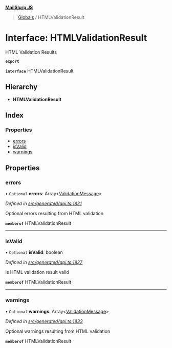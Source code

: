 **[MailSlurp JS](../README.md)**

> [Globals](../README.md) / HTMLValidationResult

# Interface: HTMLValidationResult

HTML Validation Results

**`export`** 

**`interface`** HTMLValidationResult

## Hierarchy

* **HTMLValidationResult**

## Index

### Properties

* [errors](htmlvalidationresult.md#errors)
* [isValid](htmlvalidationresult.md#isvalid)
* [warnings](htmlvalidationresult.md#warnings)

## Properties

### errors

• `Optional` **errors**: Array\<[ValidationMessage](validationmessage.md)>

*Defined in [src/generated/api.ts:1821](https://github.com/mailslurp/mailslurp-client/blob/65d1444/src/generated/api.ts#L1821)*

Optional errors resulting from HTML validation

**`memberof`** HTMLValidationResult

___

### isValid

• `Optional` **isValid**: boolean

*Defined in [src/generated/api.ts:1827](https://github.com/mailslurp/mailslurp-client/blob/65d1444/src/generated/api.ts#L1827)*

Is HTML validation result valid

**`memberof`** HTMLValidationResult

___

### warnings

• `Optional` **warnings**: Array\<[ValidationMessage](validationmessage.md)>

*Defined in [src/generated/api.ts:1833](https://github.com/mailslurp/mailslurp-client/blob/65d1444/src/generated/api.ts#L1833)*

Optional warnings resulting from HTML validation

**`memberof`** HTMLValidationResult
